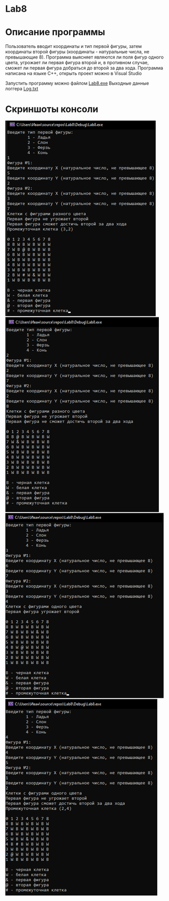 # Lab8
# Описание программы
Пользователь вводит координаты и тип первой фигуры, затем координаты второй фигуры (координаты - натуральные числа, не превышающие 8).
Программа выясняет являются ли поля фигур одного цвета, угрожает ли первая фигура второй и, в противном случае, сможет ли первая фигура
добраться до второй за два хода.
Программа написана на языке C++, открыть проект можно в Visual Studio

Запустить программу можно файлом
[Lab8.exe](https://github.com/KursovIvan/Lab8/blob/main/Lab8/Debug/Lab8.exe)
Выходные данные логгера
[Log.txt](https://github.com/KursovIvan/Lab8/blob/main/Lab8/Lab8/Log.txt)
# Скриншоты консоли
![Скриншот](https://github.com/KursovIvan/Lab8/blob/main/Screenshots/Test_0.png)
![Скриншот](https://github.com/KursovIvan/Lab8/blob/main/Screenshots/Test_1.png)
![Скриншот](https://github.com/KursovIvan/Lab8/blob/main/Screenshots/Test_2.png)
![Скриншот](https://github.com/KursovIvan/Lab8/blob/main/Screenshots/Test_3.png)
